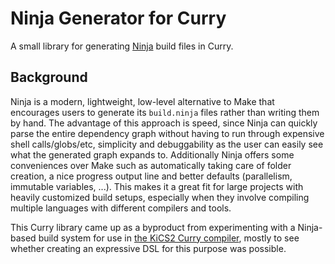 # Ninja Generator for Curry

A small library for generating [Ninja](https://ninja-build.org/) build files in Curry.

## Background

Ninja is a modern, lightweight, low-level alternative to Make that encourages users to generate its `build.ninja` files rather than writing them by hand. The advantage of this approach is speed, since Ninja can quickly parse the entire dependency graph without having to run through expensive shell calls/globs/etc, simplicity and debuggability as the user can easily see what the generated graph expands to. Additionally Ninja offers some conveniences over Make such as automatically taking care of folder creation, a nice progress output line and better defaults (parallelism, immutable variables, ...). This makes it a great fit for large projects with heavily customized build setups, especially when they involve compiling multiple languages with different compilers and tools.

This Curry library came up as a byproduct from experimenting with a Ninja-based build system for use in [the KiCS2 Curry compiler](https://git.ps.informatik.uni-kiel.de/curry/kics2), mostly to see whether creating an expressive DSL for this purpose was possible.
